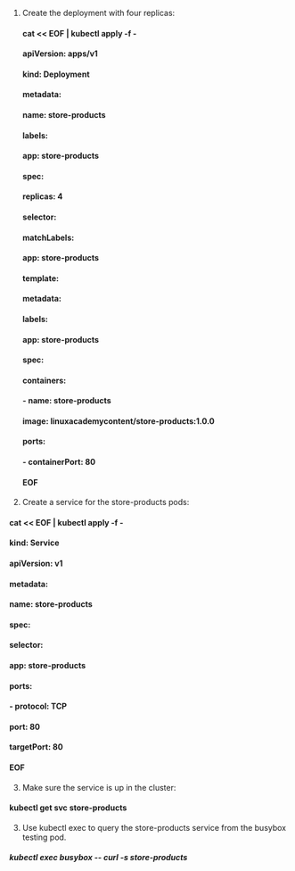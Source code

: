 1. Create the deployment with four replicas:

    #### cat << EOF | kubectl apply -f -
    #### apiVersion: apps/v1
    #### kind: Deployment
    #### metadata:
    ####  name: store-products
    ####  labels:
    ####    app: store-products
    #### spec:
    ####  replicas: 4
    ####  selector:
    ####    matchLabels:
    ####      app: store-products
    ####  template:
    ####    metadata:
    ####      labels:
    ####        app: store-products
    ####    spec:
    ####      containers:
    ####      - name: store-products
    ####        image: linuxacademycontent/store-products:1.0.0
    ####        ports:
    ####        - containerPort: 80
    #### EOF


2. Create a service for the store-products pods:
#### cat << EOF | kubectl apply -f -
#### kind: Service
#### apiVersion: v1
#### metadata:
####  name: store-products
#### spec:
####  selector:
####    app: store-products
####  ports:
####  - protocol: TCP
####    port: 80
####    targetPort: 80
#### EOF

3. Make sure the service is up in the cluster:
#### kubectl get svc store-products

3. Use kubectl exec to query the store-products service from the busybox testing pod.
##### kubectl exec busybox -- curl -s store-products
